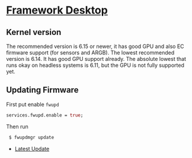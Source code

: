 # [Framework Desktop](https://frame.work/desktop)

## Kernel version

The recommended version is 6.15 or newer, it has good GPU and also EC firmware support (for sensors and ARGB).
The lowest recommended version is 6.14. It has good GPU support already.
The absolute lowest that runs okay on headless systems is 6.11, but the GPU is not fully supported yet.

## Updating Firmware

First put enable `fwupd`

```nix
services.fwupd.enable = true;
```

Then run

```sh
 $ fwupdmgr update
```

- [Latest Update](https://fwupd.org/lvfs/devices/work.frame.Desktop.RyzenAIMax300.BIOS.firmware)
